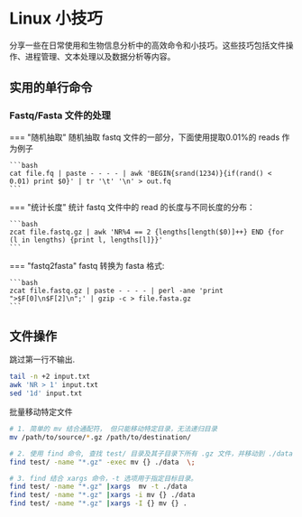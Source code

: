 # Linux 小技巧

分享一些在日常使用和生物信息分析中的高效命令和小技巧。这些技巧包括文件操作、进程管理、文本处理以及数据分析等内容。

## 实用的单行命令

### Fastq/Fasta 文件的处理

=== "随机抽取"
    随机抽取 fastq 文件的一部分，下面使用提取0.01%的 reads 作为例子

    ```bash
    cat file.fq | paste - - - - | awk 'BEGIN{srand(1234)}{if(rand() < 0.01) print $0}' | tr '\t' '\n' > out.fq
    ```
=== "统计长度"
    统计 fastq 文件中的 read 的长度与不同长度的分布：

    ```bash
    zcat file.fastq.gz | awk 'NR%4 == 2 {lengths[length($0)]++} END {for (l in lengths) {print l, lengths[l]}}'
    ```
=== "fastq2fasta"
    fastq 转换为 fasta 格式:

    ```bash
    zcat file.fastq.gz | paste - - - - | perl -ane 'print ">$F[0]\n$F[2]\n";' | gzip -c > file.fasta.gz
    ```

## 文件操作

跳过第一行不输出.

```bash
tail -n +2 input.txt
awk 'NR > 1' input.txt
sed '1d' input.txt
```

批量移动特定文件

```bash
# 1. 简单的 mv 结合通配符， 但只能移动特定目录，无法递归目录
mv /path/to/source/*.gz /path/to/destination/

# 2. 使用 find 命令, 查找 test/ 目录及其子目录下所有 .gz 文件，并移动到 ./data
find test/ -name "*.gz" -exec mv {} ./data  \;

# 3. find 结合 xargs 命令，-t 选项用于指定目标目录。
find test/ -name "*.gz" |xargs  mv -t ./data
find test/ -name "*.gz" |xargs -i mv {} ./data
find test/ -name "*.gz" |xargs -I {} mv {} .
```

